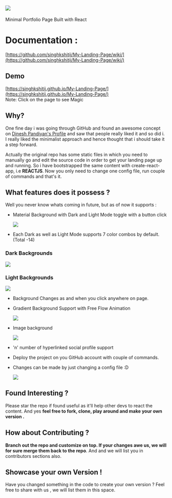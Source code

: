 # ![](https://github.com/singhkshitij/My-Landing-Page/blob/master/sample/My%20Portfolio%20Page.png)

Minimal Portfolio Page Built with React

# Documentation : 
   [https://github.com/singhkshitij/My-Landing-Page/wiki/](https://github.com/singhkshitij/My-Landing-Page/wiki/)

## Demo

  [https://singhkshitij.github.io/My-Landing-Page/](https://singhkshitij.github.io/My-Landing-Page/) <br/>
  Note: Click on the page to see Magic

## Why?
One fine day i was going through GitHub and found an awesome concept on [Dinesh Pandiyan's Profile](https://github.com/flexdinesh/dev-landing-page) and saw that people really liked it and so did i. I really liked the minimalist approach and hence thought that i should take it a step forward. 

Actually the original repo has some static files in which you need to manually go and edit the source code in order to get your landing page up and running. So i have bootstrapped the same content with create-react-app, i.e **REACTJS**. Now you only need to change one config file, run couple of commands and that's it. 

## What features does it possess ?

Well you never know whats coming in future, but as of now it supports :

- Material Background with Dark and Light Mode toggle with a button click

  ![](https://raw.githubusercontent.com/singhkshitij/My-Landing-Page/master/sample/diff.png)
  
-  Each Dark as well as Light Mode supports 7 color combos by default. (Total -14)

### Dark Backgrounds 

![](https://github.com/singhkshitij/My-Landing-Page/blob/master/sample/Dark.png)

### Light Backgrounds

![](https://github.com/singhkshitij/My-Landing-Page/blob/master/sample/light.png)

- Background Changes as and when you click anywhere on page.
- Gradient Background Support with Free Flow Animation 

  ![](https://github.com/singhkshitij/My-Landing-Page/blob/master/sample/gradient.PNG)

- Image background

  ![](https://github.com/singhkshitij/My-Landing-Page/blob/master/sample/image.PNG)

- 'n' number of hyperlinked social profile support
- Deploy the project on you GitHub account with couple of commands.
- Changes can be made by just changing a config file :D

  ![](https://github.com/singhkshitij/My-Landing-Page/blob/master/sample/conifgs.PNG)


## Found Interesting ?
Please star the repo if found useful as it'll help other devs to react the content. And yes **feel free to fork, clone, play around and make your own version .**

## How about Contributing ?
**Branch out the repo and customize on top. If your changes awe us, we will for sure merge them back to the repo**. And and we will list you in contributors sections also.

## Showcase your own Version !
Have you changed something in the code to create your own version ? Feel free to share with us , we will list them in this space. 
